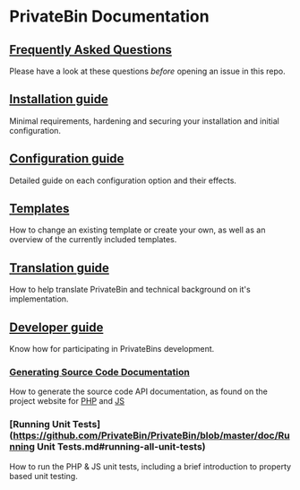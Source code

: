 # PrivateBin Documentation

## [Frequently Asked Questions](https://github.com/PrivateBin/PrivateBin/wiki/FAQ)

Please have a look at these questions *before* opening an issue in this repo.

## [Installation guide](https://github.com/PrivateBin/PrivateBin/blob/master/doc/Installation.md#installation)

Minimal requirements, hardening and securing your installation and initial
configuration. 

## [Configuration guide](https://github.com/PrivateBin/PrivateBin/wiki/Configuration)

Detailed guide on each configuration option and their effects.

## [Templates](https://github.com/PrivateBin/PrivateBin/wiki/Templates)

How to change an existing template or create your own, as well as an overview of
the currently included templates.

## [Translation guide](https://github.com/PrivateBin/PrivateBin/wiki/Translation)

How to help translate PrivateBin and technical background on it's implementation.

## [Developer guide](https://github.com/PrivateBin/PrivateBin/wiki/Development)

Know how for participating in PrivateBins development.

### [Generating Source Code Documentation](https://github.com/PrivateBin/PrivateBin/blob/master/doc/Generating%20Source%20Code%20Documentation.md#generating-source-code-documentation)

How to generate the source code API documentation, as found on the project
website for [PHP](https://privatebin.info/codedoc/) and [JS](https://privatebin.info/jsdoc/)

### [Running Unit Tests](https://github.com/PrivateBin/PrivateBin/blob/master/doc/Running Unit Tests.md#running-all-unit-tests)

How to run the PHP & JS unit tests, including a brief introduction to property
based unit testing.
